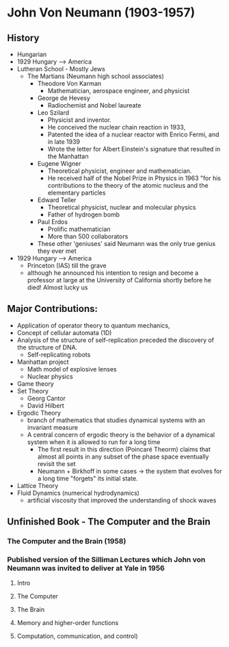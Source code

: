 # John Von Neumann (1903-1957)

## History
* Hungarian
* 1929 Hungary --> America
* Lutheran School - Mostly Jews
	* The Martians (Neumann high school associates)
		* Theodore Von Karman 	
			* Mathematician, aerospace engineer, and physicist
		* George de Hevesy 		
			* Radiochemist and Nobel laureate
		* Leo Szilard			
			* Physicist and inventor. 
			* He conceived the nuclear chain reaction in 1933, 
			* Patented the idea of a nuclear reactor with Enrico Fermi, and in late 1939
			* Wrote the letter for Albert Einstein's signature that resulted in the Manhattan	
		* Eugene Wigner	
			* Theoretical physicist, engineer and mathematician. 
			* He received half of the Nobel Prize in Physics in 1963 "for his contributions to the theory of the atomic nucleus and the elementary particles
		* Edward Teller	
			* Theoretical physicist, nuclear and molecular physics
			* Father of hydrogen bomb
		* Paul Erdos
			* Prolific mathematician
			* More than 500 collaborators
		* These other 'geniuses' said Neumann was the only true genius they ever met
* 1929 Hungary --> America
	* Princeton (IAS) till the grave
	* although he announced his intention to resign and become a professor at large at the University of California shortly before he died! Almost lucky us

## Major Contributions:
* Application of operator theory to quantum mechanics, 
* Concept of cellular automata (1D)
* Analysis of the structure of self-replication preceded the discovery of the structure of DNA.
	* Self-replicating robots
* Manhattan project 
	* Math model of explosive lenses
	* Nuclear physics
* Game theory
* Set Theory 
	* Georg Cantor
	* David Hilbert 
* Ergodic Theory
	* branch of mathematics that studies dynamical systems with an invariant measure
	* A central concern of ergodic theory is the behavior of a dynamical system when it is allowed to run for a long time
		* The first result in this direction (Poincaré Theorm) claims that almost all points in any subset of the phase space eventually revisit the set
		* Neumann + Birkhoff in some cases -> the system that evolves for a long time "forgets" its initial state. 
* Lattice Theory
* Fluid Dynamics (numerical hydrodynamics)
	* artificial viscosity that improved the understanding of shock waves

## Unfinished Book - The Computer and the Brain
### The Computer and the Brain (1958) 
### Published version of the Silliman Lectures which John von Neumann was invited to deliver at Yale in 1956
1. Intro

2. The Computer

3. The Brain

4. Memory and higher-order functions

5. Computation, communication, and control)

